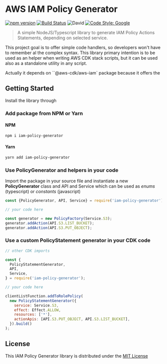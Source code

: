 # AWS IAM Policy Generator

[![npm version](https://badge.fury.io/js/iam-policy-generator.svg)](https://badge.fury.io/js/iam-policy-generator)
[![Build Status](https://travis-ci.com/aletheia/iam-policy-generator.svg?branch=master)](https://travis-ci.com/aletheia/iam-policy-generator)
![David](https://img.shields.io/david/aletheia/iam-policy-generator)
[![Code Style: Google](https://img.shields.io/badge/code%20style-google-blueviolet.svg)](https://github.com/google/gts)

> A simple NodeJS/Typescript library to generate IAM Policy Actions Statements, depending on selected service.

This project goal is to offer simple code handlers, so developers won't have to remember al the complex syntax. This library primary intention is to be used as an helper when writing AWS CDK stack scripts, but it can be used also as a standalone utility in any script.

Actually it depends on ``@aws-cdk/aws-iam` package because it offers the

## Getting Started

Install the library through

### Add package from NPM or Yarn

#### NPM

```bash
npm i iam-policy-generator
```

#### Yarn

```bash
yarn add iam-policy-generator
```

### Use PolicyGenerator and helpers in your code

Import the package in your source file and instantiate a new **PolicyGenerator** class and API and Service which can be used as _enums_ (typescript) or _constants_ (javascript)

```javascript
const {PolicyGenerator, API, Service} = require('iam-policy-generator');

// your code here

const generator = new PolicyFactory(Service.S3);
generator.addAction(API.S3.LIST_BUCKET);
generator.addAction(API.S3.PUT_OBJECT);
```

### Use a custom PolicyStatement generator in your CDK code

```javascript
// other CDK imports

const {
  PolicyStatementGenerator,
  API,
  Service,
} = require('iam-policy-generator');

// your code here

clientListFunction.addToRolePolicy(
  new PolicyStatementGenerator({
    service: Service.S3,
    effect: Effect.ALLOW,
    resources: ['*'],
    actionApis: [API.S3.PUT_OBJECT, API.S3.LIST_BUCKET],
  }).build()
);
```

## License

This IAM Policy Generator library is distributed under the [MIT License](https://opensource.org/licenses/MIT)
